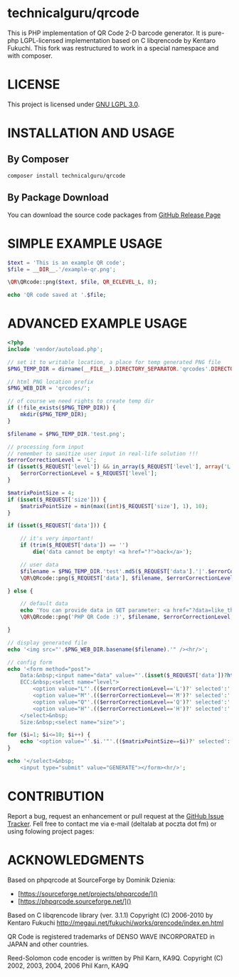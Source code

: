 # technicalguru/qrcode
This is PHP implementation of QR Code 2-D barcode generator. It is pure-php
LGPL-licensed implementation based on C libqrencode by Kentaro Fukuchi.
This fork was restructured to work in a special namespace and with composer.

# LICENSE
This project is licensed under [GNU LGPL 3.0](LICENSE.md).

# INSTALLATION AND USAGE

## By Composer

```
composer install technicalguru/qrcode
```

## By Package Download
You can download the source code packages from [GitHub Release Page](https://github.com/technicalguru/php-qrcode/releases)

# SIMPLE EXAMPLE USAGE

```php
$text = 'This is an example QR code';
$file = __DIR__.'/example-qr.png';

\QR\QRcode::png($text, $file, QR_ECLEVEL_L, 8);

echo 'QR code saved at '.$file;

```

# ADVANCED EXAMPLE USAGE

```php
<?php
include 'vendor/autoload.php';

// set it to writable location, a place for temp generated PNG file
$PNG_TEMP_DIR = dirname(__FILE__).DIRECTORY_SEPARATOR.'qrcodes'.DIRECTORY_SEPARATOR;

// html PNG location prefix
$PNG_WEB_DIR = 'qrcodes/';

// of course we need rights to create temp dir
if (!file_exists($PNG_TEMP_DIR)) {
    mkdir($PNG_TEMP_DIR);
}

$filename = $PNG_TEMP_DIR.'test.png';

// processing form input
// remember to sanitize user input in real-life solution !!!
$errorCorrectionLevel = 'L';
if (isset($_REQUEST['level']) && in_array($_REQUEST['level'], array('L','M','Q','H'))) {
    $errorCorrectionLevel = $_REQUEST['level'];
}

$matrixPointSize = 4;
if (isset($_REQUEST['size'])) {
    $matrixPointSize = min(max((int)$_REQUEST['size'], 1), 10);
}

if (isset($_REQUEST['data'])) {

    // it's very important!
    if (trim($_REQUEST['data']) == '')
        die('data cannot be empty! <a href="?">back</a>');

    // user data
    $filename = $PNG_TEMP_DIR.'test'.md5($_REQUEST['data'].'|'.$errorCorrectionLevel.'|'.$matrixPointSize).'.png';
    \QR\QRcode::png($_REQUEST['data'], $filename, $errorCorrectionLevel, $matrixPointSize, 2);

} else {

    // default data
    echo 'You can provide data in GET parameter: <a href="?data=like_that">like that</a><hr/>';
    \QR\QRcode::png('PHP QR Code :)', $filename, $errorCorrectionLevel, $matrixPointSize, 2);

}

// display generated file
echo '<img src="'.$PNG_WEB_DIR.basename($filename).'" /><hr/>';

// config form
echo '<form method="post">
    Data:&nbsp;<input name="data" value="'.(isset($_REQUEST['data'])?htmlspecialchars($_REQUEST['data']):'PHP QR Code :)').'" />&nbsp;
    ECC:&nbsp;<select name="level">
        <option value="L"'.(($errorCorrectionLevel=='L')?' selected':'').'>L - smallest</option>
        <option value="M"'.(($errorCorrectionLevel=='M')?' selected':'').'>M</option>
        <option value="Q"'.(($errorCorrectionLevel=='Q')?' selected':'').'>Q</option>
        <option value="H"'.(($errorCorrectionLevel=='H')?' selected':'').'>H - best</option>
    </select>&nbsp;
    Size:&nbsp;<select name="size">';

for ($i=1; $i<=10; $i++) {
    echo '<option value="'.$i.'"'.(($matrixPointSize==$i)?' selected':'').'>'.$i.'</option>';
}

echo '</select>&nbsp;
    <input type="submit" value="GENERATE"></form><hr/>';

```

# CONTRIBUTION
Report a bug, request an enhancement or pull request at the [GitHub Issue Tracker](https://github.com/technicalguru/php-qrcode/issues).
Fell free to contact me via e-mail (deltalab at poczta dot fm) or using
folowing project pages:

# ACKNOWLEDGMENTS

Based on phpqrcode at SourceForge by Dominik Dzienia:

* [https://sourceforge.net/projects/phpqrcode/]()
* [https://phpqrcode.sourceforge.net/]()
  
Based on C libqrencode library (ver. 3.1.1) 
Copyright (C) 2006-2010 by Kentaro Fukuchi
http://megaui.net/fukuchi/works/qrencode/index.en.html

QR Code is registered trademarks of DENSO WAVE INCORPORATED in JAPAN and other
countries.

Reed-Solomon code encoder is written by Phil Karn, KA9Q.
Copyright (C) 2002, 2003, 2004, 2006 Phil Karn, KA9Q
 
